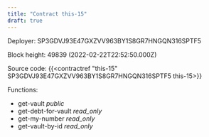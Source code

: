 ```yaml
---
title: "Contract this-15"
draft: true
---
```

Deployer: SP3GDVJ93E47GXZVV963BY1S8GR7HNGQN316SPTF5


 



Block height: 49839 (2022-02-22T22:52:50.000Z)

Source code: {{<contractref "this-15" SP3GDVJ93E47GXZVV963BY1S8GR7HNGQN316SPTF5 this-15>}}

Functions:

* get-vault _public_
* get-debt-for-vault _read_only_
* get-my-number _read_only_
* get-vault-by-id _read_only_
